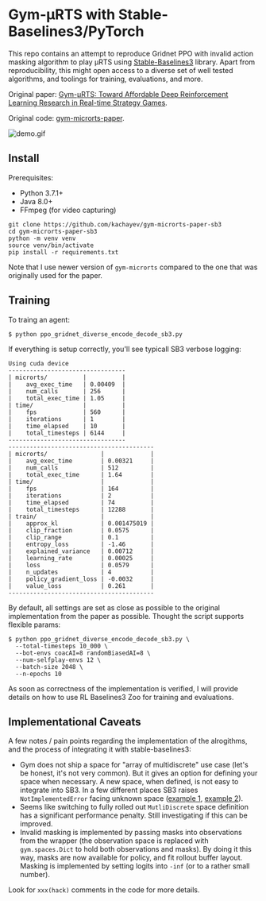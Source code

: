 # Gym-μRTS with Stable-Baselines3/PyTorch

This repo contains an attempt to reproduce Gridnet PPO with invalid action masking algorithm to play μRTS using [Stable-Baselines3](https://github.com/DLR-RM/stable-baselines3) library. Apart from reproducibility, this might open access to a diverse set of well tested algorithms, and toolings for training, evaluations, and more.

Original paper: [Gym-μRTS: Toward Affordable Deep Reinforcement Learning Research in Real-time Strategy Games](https://arxiv.org/abs/2105.13807).

Original code: [gym-microrts-paper](https://github.com/vwxyzjn/gym-microrts-paper).

![demo.gif](https://github.com/vwxyzjn/gym-microrts/raw/master/static/fullgame.gif)

## Install

Prerequisites:
* Python 3.7.1+
* Java 8.0+
* FFmpeg (for video capturing)

```
git clone https://github.com/kachayev/gym-microrts-paper-sb3
cd gym-microrts-paper-sb3
python -m venv venv
source venv/bin/activate
pip install -r requirements.txt
```

Note that I use newer version of `gym-microrts` compared to the one that was originally used for the paper.

## Training

To traing an agent:

```
$ python ppo_gridnet_diverse_encode_decode_sb3.py
```

If everything is setup correctly, you'll see typicall SB3 verbose logging:

```
Using cuda device
---------------------------------
| microrts/          |          |
|    avg_exec_time   | 0.00409  |
|    num_calls       | 256      |
|    total_exec_time | 1.05     |
| time/              |          |
|    fps             | 560      |
|    iterations      | 1        |
|    time_elapsed    | 10       |
|    total_timesteps | 6144     |
---------------------------------
-----------------------------------------
| microrts/               |             |
|    avg_exec_time        | 0.00321     |
|    num_calls            | 512         |
|    total_exec_time      | 1.64        |
| time/                   |             |
|    fps                  | 164         |
|    iterations           | 2           |
|    time_elapsed         | 74          |
|    total_timesteps      | 12288       |
| train/                  |             |
|    approx_kl            | 0.001475019 |
|    clip_fraction        | 0.0575      |
|    clip_range           | 0.1         |
|    entropy_loss         | -1.46       |
|    explained_variance   | 0.00712     |
|    learning_rate        | 0.00025     |
|    loss                 | 0.0579      |
|    n_updates            | 4           |
|    policy_gradient_loss | -0.0032     |
|    value_loss           | 0.261       |
-----------------------------------------
```

By default, all settings are set as close as possible to the original implementation from the paper as possible. Thought the script supports flexible params:

```
$ python ppo_gridnet_diverse_encode_decode_sb3.py \
  --total-timesteps 10_000 \
  --bot-envs coacAI=8 randomBiasedAI=8 \
  --num-selfplay-envs 12 \
  --batch-size 2048 \
  --n-epochs 10
```

As soon as correctness of the implementation is verified, I will provide details on how to use RL Baselines3 Zoo for training and evaluations.

## Implementational Caveats

A few notes / pain points regarding the implementation of the alrogithms, and the process of integrating it with stable-baselines3:

* Gym does not ship a space for "array of multidiscrete" use case (let's be honest, it's not very common). But it gives an option for defining your space when necessary. A new space, when defined, is not easy to integrate into SB3. In a few different places SB3 raises `NotImplementedError` facing unknown space ([example 1](https://github.com/DLR-RM/stable-baselines3/blob/df6f9de8f46509dad47e6d2e5620aa993b0fc883/stable_baselines3/common/distributions.py#L644), [example 2](https://github.com/DLR-RM/stable-baselines3/blob/df6f9de8f46509dad47e6d2e5620aa993b0fc883/stable_baselines3/common/preprocessing.py#L183)).
* Seems like switching to fully rolled out `MutliDiscrete` space definition has a significant performance penalty. Still investigating if this can be improved.
* Invalid masking is implemented by passing masks into observations from the wrapper (the observation space is replaced with `gym.spaces.Dict` to hold both observations and masks). By doing it this way, masks are now available for policy, and fit rollout buffer layout. Masking is implemented by setting logits into `-inf` (or to a rather small number).

Look for `xxx(hack)` comments in the code for more details.